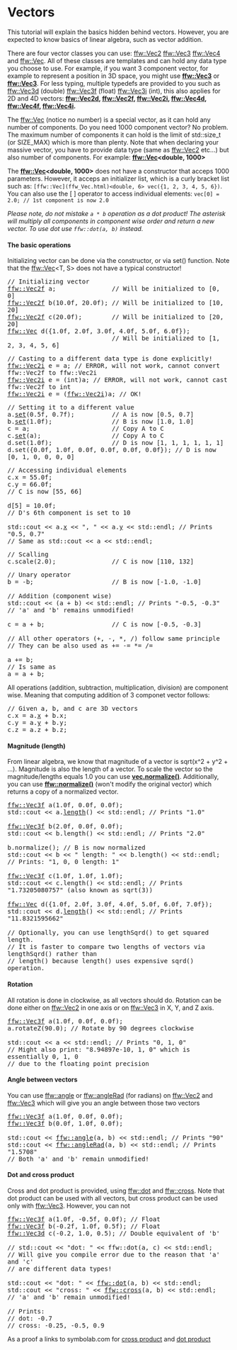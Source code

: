 Vectors
=================

This tutorial will explain the basics hidden behind vectors. However, you are expected to know basics of linear algebra, such as vector addition.

There are four vector classes you can use: [ffw::Vec2](ffw_Vec2.html) [ffw::Vec3](ffw_Vec3.html) [ffw::Vec4](ffw_Vec4.html) and [ffw::Vec](ffw_Vec.html). All of these classes are templates and can hold any data type you choose to use. For example, if you want 3 component vector, for example to represent a position in 3D space, you might use **[ffw::Vec3](ffw_Vec3.html)<double>** or **[ffw::Vec3](ffw_Vec3.html)<float>**. For less typing, multiple typedefs are provided to you such as [ffw::Vec3d](ffw.html#4a8d738f) (double) [ffw::Vec3f](ffw.html#f1b9b946) (float) [ffw::Vec3i](ffw.html#1bc00754) (int), this also applies for 2D and 4D vectors: **[ffw::Vec2d](ffw.html#c75035bf), [ffw::Vec2f](ffw.html#fcfaa6c5), [ffw::Vec2i](ffw.html#e4e07ebe), [ffw::Vec4d](ffw.html#fcd214ba), [ffw::Vec4f](ffw.html#397c4d39), [ffw::Vec4i](ffw.html#fd5627df).**

The [ffw::Vec](ffw_Vec.html) (notice no number) is a special vector, as it can hold any number of components. Do you need 1000 component vector? No problem. The maximum number of components it can hold is the limit of std::size_t (or SIZE_MAX) which is more than plenty. Note that when declaring your massive vector, you have to provide data type (same as [ffw::Vec2](ffw_Vec2.html)<double> etc...) but also number of components. For example: **[ffw::Vec](ffw_Vec.html)<double, 1000>**

The **[ffw::Vec](ffw_Vec.html)<double, 1000>** does not have a constructor that acceps 1000 parameters. However, it acceps an initializer list, which is a curly bracket list such as: `[ffw::Vec](ffw_Vec.html)<double, 6> vec({1, 2, 3, 4, 5, 6})`. You can also use the [ ] operator to access individual elements: `vec[0] = 2.0; // 1st component is now 2.0`

_Please note, do not mistake `a * b` operation as a dot product! The asterisk will multiply all components in component wise order and return a new vector. To use dot use `ffw::dot(a, b)` instead._

#### The basic operations


Initializing vector can be done via the constructor, or via set() function. Note that the [ffw::Vec](ffw_Vec.html)<T, S> does not have a typical constructor!


<pre><div class="lang-cpp" style="white-space: pre-wrap;"><span class="hljs-comment">// Initializing vector</span><span class="hljs-normal"></span>
<span class="hljs-normal"><a href="ffw_Vec2.html">ffw::Vec2f</a> a;               </span><span class="hljs-comment">// Will be initialized to [0, 0]</span><span class="hljs-normal"></span>
<span class="hljs-normal"><a href="ffw_Vec2.html">ffw::Vec2f</a> b(10.0f, 20.0f); </span><span class="hljs-comment">// Will be initialized to [10, 20]</span><span class="hljs-normal"></span>
<span class="hljs-normal"><a href="ffw_Vec2.html">ffw::Vec2f</a> c(20.0f);        </span><span class="hljs-comment">// Will be initialized to [20, 20]</span><span class="hljs-normal"></span>
<span class="hljs-normal"><a href="ffw_Vec.html">ffw::Vec<float, 6></a> d(&#123;1.0f, 2.0f, 3.0f, 4.0f, 5.0f, 6.0f&#125;);</span>
<span class="hljs-normal">                            </span><span class="hljs-comment">// Will be initialized to [1, 2, 3, 4, 5, 6]</span>
</div></pre>




<pre><div class="lang-cpp" style="white-space: pre-wrap;"><span class="hljs-comment">// Casting to a different data type is done explicitly!</span><span class="hljs-normal"></span>
<span class="hljs-normal"><a href="ffw_Vec2.html">ffw::Vec2i</a> e = a; </span><span class="hljs-comment">// ERROR, will not work, cannot convert ffw::Vec2f to ffw::Vec2i</span><span class="hljs-normal"></span>
<span class="hljs-normal"><a href="ffw_Vec2.html">ffw::Vec2i</a> e = (int)a; </span><span class="hljs-comment">// ERROR, will not work, cannot cast ffw::Vec2f to int</span><span class="hljs-normal"></span>
<span class="hljs-normal"><a href="ffw_Vec2.html">ffw::Vec2i</a> e = (<a href="ffw.html#e4e07ebe">ffw::Vec2i</a>)a; </span><span class="hljs-comment">// OK!</span>
</div></pre>




<pre><div class="lang-cpp" style="white-space: pre-wrap;"><span class="hljs-comment">// Setting it to a different value</span><span class="hljs-normal"></span>
<span class="hljs-normal">a.<a href="ffw_Vec2.html#e49a9b9e">set</a>(0.5f, 0.7f);          </span><span class="hljs-comment">// A is now [0.5, 0.7]</span><span class="hljs-normal"></span>
<span class="hljs-normal">b.<a href="ffw_Var.html#27fd904e">set</a>(1.0f);                </span><span class="hljs-comment">// B is now [1.0, 1.0]</span><span class="hljs-normal"></span>
<span class="hljs-normal">c = a;                      </span><span class="hljs-comment">// Copy A to C</span><span class="hljs-normal"></span>
<span class="hljs-normal">c.<a href="ffw_Vec2.html#e49a9b9e">set</a>(a);                   </span><span class="hljs-comment">// Copy A to C</span><span class="hljs-normal"></span>
<span class="hljs-normal">d.set(1.0f);                </span><span class="hljs-comment">// D is now [1, 1, 1, 1, 1, 1]</span><span class="hljs-normal"></span>
<span class="hljs-normal">d.set(&#123;0.0f, 1.0f, 0.0f, 0.0f, 0.0f, 0.0f&#125;); </span><span class="hljs-comment">// D is now [0, 1, 0, 0, 0, 0]</span>
</div></pre>




<pre><div class="lang-cpp" style="white-space: pre-wrap;"><span class="hljs-comment">// Accessing individual elements</span><span class="hljs-normal"></span>
<span class="hljs-normal">c.x = 55.0f;</span>
<span class="hljs-normal">c.y = 66.0f;</span>
<span class="hljs-normal"></span><span class="hljs-comment">// C is now [55, 66]</span><span class="hljs-normal"></span>
<span class="hljs-normal"></span>
<span class="hljs-normal">d[5] = 10.0f;</span>
<span class="hljs-normal"></span><span class="hljs-comment">// D's 6th component is set to 10</span><span class="hljs-normal"></span>
<span class="hljs-normal"></span>
<span class="hljs-normal">std::cout &lt;&lt; a.<a href="ffw_Vec2.html#b2ccd122">x</a> &lt;&lt; </span><span class="hljs-string">", "</span><span class="hljs-normal"> &lt;&lt; a.<a href="ffw_Vec2.html#370d6d90">y</a> &lt;&lt; std::endl; </span><span class="hljs-comment">// Prints "0.5, 0.7"</span><span class="hljs-normal"></span>
<span class="hljs-normal"></span><span class="hljs-comment">// Same as std::cout &lt;&lt; a &lt;&lt; std::endl;</span>
</div></pre>




<pre><div class="lang-cpp" style="white-space: pre-wrap;"><span class="hljs-comment">// Scalling</span><span class="hljs-normal"></span>
<span class="hljs-normal">c.scale(2.0);               </span><span class="hljs-comment">// C is now [110, 132]</span>
</div></pre>




<pre><div class="lang-cpp" style="white-space: pre-wrap;"><span class="hljs-comment">// Unary operator</span><span class="hljs-normal"></span>
<span class="hljs-normal">b = -b;                     </span><span class="hljs-comment">// B is now [-1.0, -1.0]</span><span class="hljs-normal"></span>
<span class="hljs-normal"></span>
<span class="hljs-normal"></span><span class="hljs-comment">// Addition (component wise)</span><span class="hljs-normal"></span>
<span class="hljs-normal">std::cout &lt;&lt; (a + b) &lt;&lt; std::endl; </span><span class="hljs-comment">// Prints "-0.5, -0.3"</span><span class="hljs-normal"></span>
<span class="hljs-normal"></span><span class="hljs-comment">// 'a' and 'b' remains unmodified!</span><span class="hljs-normal"></span>
<span class="hljs-normal"></span>
<span class="hljs-normal">c = a + b;                  </span><span class="hljs-comment">// C is now [-0.5, -0.3]</span><span class="hljs-normal"></span>
<span class="hljs-normal"></span>
<span class="hljs-normal"></span><span class="hljs-comment">// All other operators (+, -, *, /) follow same principle </span><span class="hljs-normal"></span>
<span class="hljs-normal"></span><span class="hljs-comment">// They can be also used as += -= *= /= </span><span class="hljs-normal"></span>
<span class="hljs-normal"></span>
<span class="hljs-normal">a += b;</span>
<span class="hljs-normal"></span><span class="hljs-comment">// Is same as</span><span class="hljs-normal"></span>
<span class="hljs-normal">a = a + b;</span>
</div></pre>



All operations (addition, subtraction, multiplication, division) are component wise. Meaning that computing addition of 3 componet vector follows:


<pre><div class="lang-cpp" style="white-space: pre-wrap;"><span class="hljs-comment">// Given a, b, and c are 3D vectors</span><span class="hljs-normal"></span>
<span class="hljs-normal">c.x = a.<a href="ffw_Vec2.html#b2ccd122">x</a> + b.x;</span>
<span class="hljs-normal">c.y = a.<a href="ffw_Vec2.html#370d6d90">y</a> + b.y;</span>
<span class="hljs-normal">c.z = a.z + b.z;</span>
</div></pre>



#### Magnitude (length)


From linear algebra, we know that magnitude of a vector is sqrt(x^2 + y^2 + ...). Magnitude is also the length of a vector. To scale the vector so the magnitude/lengths equals 1.0 you can use **[vec.normalize()](ffw.html#3ae66aa1)**. Additionally, you can use **[ffw::normalize()](ffw.html#3ae66aa1)** (won't modify the original vector) which returns a copy of a normalized vector.


<pre><div class="lang-cpp" style="white-space: pre-wrap;"><span class="hljs-normal"><a href="ffw_Vec3.html">ffw::Vec3f</a> a(1.0f, 0.0f, 0.0f);</span>
<span class="hljs-normal">std::cout &lt;&lt; a.<a href="ffw_Vec2.html#38c7d4a7">length</a>() &lt;&lt; std::endl; </span><span class="hljs-comment">// Prints "1.0"</span><span class="hljs-normal"></span>
<span class="hljs-normal"></span>
<span class="hljs-normal"><a href="ffw_Vec3.html">ffw::Vec3f</a> b(2.0f, 0.0f, 0.0f);</span>
<span class="hljs-normal">std::cout &lt;&lt; b.length() &lt;&lt; std::endl; </span><span class="hljs-comment">// Prints "2.0"</span><span class="hljs-normal"></span>
<span class="hljs-normal"></span>
<span class="hljs-normal">b.normalize(); </span><span class="hljs-comment">// B is now normalized</span><span class="hljs-normal"></span>
<span class="hljs-normal">std::cout &lt;&lt; b &lt;&lt; </span><span class="hljs-string">" length: "</span><span class="hljs-normal"> &lt;&lt; b.length() &lt;&lt; std::endl; </span><span class="hljs-comment">// Prints: "1, 0, 0 length: 1"</span><span class="hljs-normal"></span>
<span class="hljs-normal"></span>
<span class="hljs-normal"><a href="ffw_Vec3.html">ffw::Vec3f</a> c(1.0f, 1.0f, 1.0f);</span>
<span class="hljs-normal">std::cout &lt;&lt; c.length() &lt;&lt; std::endl; </span><span class="hljs-comment">// Prints "1.73205080757" (also known as sqrt(3))</span><span class="hljs-normal"></span>
<span class="hljs-normal"></span>
<span class="hljs-normal"><a href="ffw_Vec.html">ffw::Vec<float, 7></a> d(&#123;1.0f, 2.0f, 3.0f, 4.0f, 5.0f, 6.0f, 7.0f&#125;);</span>
<span class="hljs-normal">std::cout &lt;&lt; d.<a href="ffw_Vec.html#4c411e47">length</a>() &lt;&lt; std::endl; </span><span class="hljs-comment">// Prints "11.8321595662"</span><span class="hljs-normal"></span>
<span class="hljs-normal"></span>
<span class="hljs-normal"></span><span class="hljs-comment">// Optionally, you can use lengthSqrd() to get squared length.</span><span class="hljs-normal"></span>
<span class="hljs-normal"></span><span class="hljs-comment">// It is faster to compare two lengths of vectors via lengthSqrd() rather than</span><span class="hljs-normal"></span>
<span class="hljs-normal"></span><span class="hljs-comment">// length() because length() uses expensive sqrd() operation.</span>
</div></pre>



#### Rotation


All rotation is done in clockwise, as all vectors should do. Rotation can be done either on [ffw::Vec2](ffw_Vec2.html) in one axis or on [ffw::Vec3](ffw_Vec3.html) in X, Y, and Z axis.


<pre><div class="lang-cpp" style="white-space: pre-wrap;"><span class="hljs-normal"><a href="ffw_Vec3.html">ffw::Vec3f</a> a(1.0f, 0.0f, 0.0f);</span>
<span class="hljs-normal">a.rotateZ(90.0); </span><span class="hljs-comment">// Rotate by 90 degrees clockwise</span><span class="hljs-normal"></span>
<span class="hljs-normal"></span>
<span class="hljs-normal">std::cout &lt;&lt; a &lt;&lt; std::endl; </span><span class="hljs-comment">// Prints "0, 1, 0"</span><span class="hljs-normal"></span>
<span class="hljs-normal"></span><span class="hljs-comment">// Might also print: "8.94897e-10, 1, 0" which is essentially 0, 1, 0</span><span class="hljs-normal"></span>
<span class="hljs-normal"></span><span class="hljs-comment">// due to the floating point precision</span>
</div></pre>



#### Angle between vectors


You can use [ffw::angle](ffw.html#b81562f6) or [ffw::angleRad](ffw.html#117a45b2) (for radians) on [ffw::Vec2](ffw_Vec2.html) and [ffw::Vec3](ffw_Vec3.html) which will give you an angle between those two vectors


<pre><div class="lang-cpp" style="white-space: pre-wrap;"><span class="hljs-normal"><a href="ffw_Vec3.html">ffw::Vec3f</a> a(1.0f, 0.0f, 0.0f);</span>
<span class="hljs-normal"><a href="ffw_Vec3.html">ffw::Vec3f</a> b(0.0f, 1.0f, 0.0f);</span>
<span class="hljs-normal"></span>
<span class="hljs-normal">std::cout &lt;&lt; <a href="ffw.html#b81562f6">ffw::angle</a>(a, b) &lt;&lt; std::endl; </span><span class="hljs-comment">// Prints "90"</span><span class="hljs-normal"></span>
<span class="hljs-normal">std::cout &lt;&lt; <a href="ffw.html#117a45b2">ffw::angleRad</a>(a, b) &lt;&lt; std::endl; </span><span class="hljs-comment">// Prints "1.5708"</span><span class="hljs-normal"></span>
<span class="hljs-normal"></span><span class="hljs-comment">// Both 'a' and 'b' remain unmodified!</span>
</div></pre>



#### Dot and cross product


Cross and dot product is provided, using [ffw::dot](ffw.html#71f5aa67) and [ffw::cross](ffw.html#9aaaf389). Note that dot product can be used with all vectors, but cross product can be used only with [ffw::Vec3](ffw_Vec3.html). However, you can not


<pre><div class="lang-cpp" style="white-space: pre-wrap;"><span class="hljs-normal"><a href="ffw_Vec3.html">ffw::Vec3f</a> a(1.0f, -0.5f, 0.0f); </span><span class="hljs-comment">// Float</span><span class="hljs-normal"></span>
<span class="hljs-normal"><a href="ffw_Vec3.html">ffw::Vec3f</a> b(-0.2f, 1.0f, 0.5f); </span><span class="hljs-comment">// Float</span><span class="hljs-normal"></span>
<span class="hljs-normal"><a href="ffw_Vec3.html">ffw::Vec3d</a> c(-0.2, 1.0, 0.5); </span><span class="hljs-comment">// Double equivalent of 'b'</span><span class="hljs-normal"></span>
<span class="hljs-normal"></span>
<span class="hljs-normal"></span><span class="hljs-comment">// std::cout &lt;&lt; "dot: " &lt;&lt; ffw::dot(a, c) &lt;&lt; std::endl;</span><span class="hljs-normal"></span>
<span class="hljs-normal"></span><span class="hljs-comment">// Will give you compile error due to the reason that 'a' and 'c'</span><span class="hljs-normal"></span>
<span class="hljs-normal"></span><span class="hljs-comment">// are different data types!</span><span class="hljs-normal"></span>
<span class="hljs-normal"></span>
<span class="hljs-normal">std::cout &lt;&lt; </span><span class="hljs-string">"dot: "</span><span class="hljs-normal"> &lt;&lt; <a href="ffw.html#71f5aa67">ffw::dot</a>(a, b) &lt;&lt; std::endl;</span>
<span class="hljs-normal">std::cout &lt;&lt; </span><span class="hljs-string">"cross: "</span><span class="hljs-normal"> &lt;&lt; <a href="ffw.html#9aaaf389">ffw::cross</a>(a, b) &lt;&lt; std::endl;</span>
<span class="hljs-normal"></span><span class="hljs-comment">// 'a' and 'b' remain unmodified!</span><span class="hljs-normal"></span>
<span class="hljs-normal"></span>
<span class="hljs-normal"></span><span class="hljs-comment">// Prints:</span><span class="hljs-normal"></span>
<span class="hljs-normal"></span><span class="hljs-comment">// dot: -0.7</span><span class="hljs-normal"></span>
<span class="hljs-normal"></span><span class="hljs-comment">// cross: -0.25, -0.5, 0.9</span>
</div></pre>



As a proof a links to symbolab.com for [cross product](https://www.symbolab.com/solver/vector-cross-product-calculator/%5Cbegin%7Bpmatrix%7D1%26-0.5%260%5Cend%7Bpmatrix%7D%5Ctimes%5Cbegin%7Bpmatrix%7D-0.2%261%260.5%5Cend%7Bpmatrix%7D) and [dot product](https://www.symbolab.com/solver/vector-dot-product-calculator/%5Cleft(1%2C%20-0.5%2C%200%5Cright)%5Ccdot%5Cleft(-0.2%2C%201%2C%200.5%5Cright)) 

